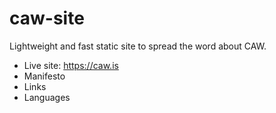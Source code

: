 # caw-site 

Lightweight and fast static site to spread the word about CAW.

* Live site: https://caw.is
* Manifesto
* Links
* Languages
